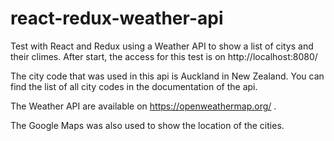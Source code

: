 # react-redux-weather-api
Test with React and Redux using a Weather API to show a list of citys and their climes. After start, the access for this test is on http://localhost:8080/

The city code that was used in this api is Auckland in New Zealand. You can find the list of all city codes in the documentation of the api.

The Weather API are available on https://openweathermap.org/ .

The Google Maps was also used to show the location of the cities.
